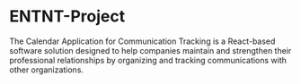 # ENTNT-Project
The Calendar Application for Communication Tracking is a React-based software solution designed to help companies maintain and strengthen their professional relationships by organizing and tracking communications with other organizations. 

